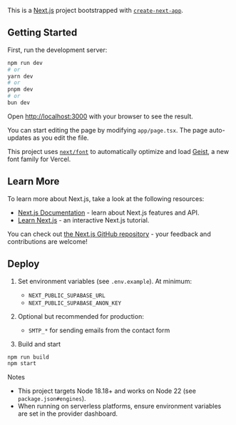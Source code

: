 This is a [Next.js](https://nextjs.org) project bootstrapped with [`create-next-app`](https://nextjs.org/docs/app/api-reference/cli/create-next-app).

## Getting Started

First, run the development server:

```bash
npm run dev
# or
yarn dev
# or
pnpm dev
# or
bun dev
```

Open [http://localhost:3000](http://localhost:3000) with your browser to see the result.

You can start editing the page by modifying `app/page.tsx`. The page auto-updates as you edit the file.

This project uses [`next/font`](https://nextjs.org/docs/app/building-your-application/optimizing/fonts) to automatically optimize and load [Geist](https://vercel.com/font), a new font family for Vercel.

## Learn More

To learn more about Next.js, take a look at the following resources:

- [Next.js Documentation](https://nextjs.org/docs) - learn about Next.js features and API.
- [Learn Next.js](https://nextjs.org/learn) - an interactive Next.js tutorial.

You can check out [the Next.js GitHub repository](https://github.com/vercel/next.js) - your feedback and contributions are welcome!

## Deploy

1. Set environment variables (see `.env.example`). At minimum:
   - `NEXT_PUBLIC_SUPABASE_URL`
   - `NEXT_PUBLIC_SUPABASE_ANON_KEY`

2. Optional but recommended for production:
   - `SMTP_*` for sending emails from the contact form

3. Build and start

```bash
npm run build
npm start
```

Notes

- This project targets Node 18.18+ and works on Node 22 (see `package.json#engines`).
- When running on serverless platforms, ensure environment variables are set in the provider dashboard.
